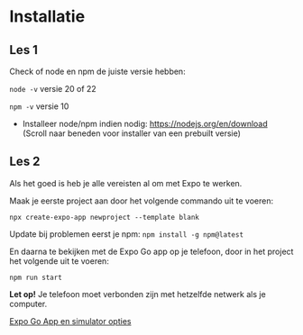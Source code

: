 # Installatie

## Les 1

Check of node en npm de juiste versie hebben:

`node -v` versie 20 of 22

`npm -v` versie 10

- Installeer node/npm indien nodig: https://nodejs.org/en/download (Scroll naar beneden voor installer van een prebuilt
  versie)

## Les 2

Als het goed is heb je alle vereisten al om met Expo te werken.

Maak je eerste project aan door het volgende commando uit te voeren:

`npx create-expo-app newproject --template blank`

Update bij problemen eerst je npm: `npm install -g npm@latest`

En daarna te bekijken met de Expo Go app op je telefoon, door in het project het volgende uit te voeren:

`npm run start`

**Let op!** Je telefoon moet verbonden zijn met hetzelfde netwerk als je computer.

[Expo Go App en simulator opties](https://docs.expo.dev/get-started/set-up-your-environment/)
